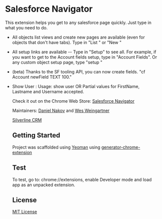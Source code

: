 # Salesforce Navigator

This extension helps you get to any salesforce page quickly. Just type in what you need to do.

- All objects list views and create new pages are available (even for objects that don't have tabs). Type in "List <Object Name>" or "New <Object Name>"

- All setup links are available -- Type in "Setup" to see all. For example, if you want to get to the Account fields setup, type in "Account Fields". Or any custom object setup page, type "setup <Custom Object Name>"

- (beta) Thanks to the SF tooling API, you can now create fields. "cf Account newField TEXT 100."

- Show User :
Usage: show user <FirstName> <LastName> OR <Username>
Partial values for FirstName, Lastname and Username accepted.

Check it out on the Chrome Web Store:
[Salesforce Navigator](https://chrome.google.com/webstore/detail/salesforce-navigator/ecjmdlggbilopfkkhggmgebbmbiklcdo)

Maintainers: [Daniel Nakov](https://twitter.com/dnak0v) and [Wes Weingartner](https://twitter.com/wes1278) 

[Silverline CRM](http://silverlinecrm.com)

## Getting Started
Project was scaffolded using [Yeoman](http://yeoman.io/) using [generator-chrome-extension](https://github.com/yeoman/generator-chrome-extension)

## Test
To test, go to: chrome://extensions, enable Developer mode and load app as an unpacked extension.

## License
[MIT License](http://en.wikipedia.org/wiki/MIT_License)

